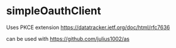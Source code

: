 # simpleOauthClient

Uses PKCE extension https://datatracker.ietf.org/doc/html/rfc7636

can be used with https://github.com/julius1002/as

